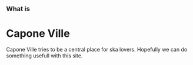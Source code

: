 <h2 class="brand-before">
    <small>What is </small>
</h2>
<h1 class="brand-name">Capone Ville</h1>

Capone Ville tries to be a central place for ska lovers. Hopefully we can do something usefull with this site.
